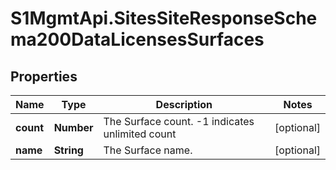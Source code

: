 # S1MgmtApi.SitesSiteResponseSchema200DataLicensesSurfaces

## Properties
Name | Type | Description | Notes
------------ | ------------- | ------------- | -------------
**count** | **Number** | The Surface count. -1 indicates unlimited count | [optional] 
**name** | **String** | The Surface name. | [optional] 


